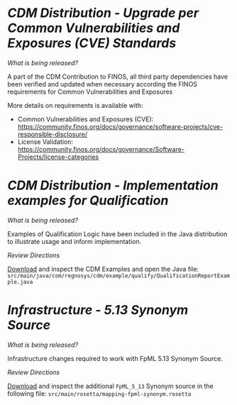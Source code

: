 # *CDM Distribution - Upgrade per Common Vulnerabilities and Exposures (CVE) Standards*

_What is being released?_

A part of the CDM Contribution to FINOS, all third party dependencies have been verified and updated when necessary according the FINOS requirements for Common Vulnerabilities and Exposures 

More details on requirements is available with:
- Common Vulnerabilities and Exposures (CVE): https://community.finos.org/docs/governance/software-projects/cve-responsible-disclosure/
- License Validation: https://community.finos.org/docs/governance/Software-Projects/license-categories

# *CDM Distribution - Implementation examples for Qualification*

_What is being released?_

Examples of Qualification Logic have been included in the Java distribution to illustrate usage and inform implementation.

_Review Directions_

[Download](https://cdm.docs.rosetta-technology.io/source/download.html) and inspect the CDM Examples and open the Java file:  `src/main/java/com/regnosys/cdm/example/qualify/QualificationReportExample.java`

# *Infrastructure - 5.13 Synonym Source*

_What is being released?_

Infrastructure changes required to work with FpML 5.13 Synonym Source.

_Review Directions_

[Download](https://cdm.docs.rosetta-technology.io/source/download.html) and inspect the additional `FpML_5_13` Synonym source in the following file:  `src/main/rosetta/mapping-fpml-synonym.rosetta`
